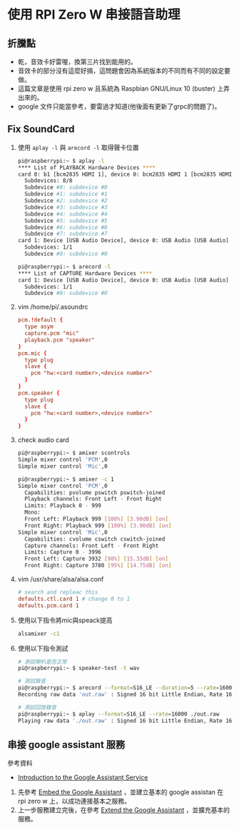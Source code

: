 # 使用 RPI Zero W 串接語音助理

## 折騰點

- 乾，音效卡好雷喔，換第三片找到能用的。
- 音效卡的部分沒有這麼好搞，這問題會因為系統版本的不同而有不同的設定要做。
- 這篇文章是使用 rpi zero w 且系統為 Raspbian GNU/Linux 10 (buster) 上弄出來的。
- google 文件只能當參考，要雷過才知道(他後面有更新了grpc的問題了)。

## Fix SoundCard

1. 使用 `aplay -l` 與 `arecord -l` 取得聲卡位置

    ```bash
    pi@raspberrypi:~ $ aplay -l
    **** List of PLAYBACK Hardware Devices ****
    card 0: b1 [bcm2835 HDMI 1], device 0: bcm2835 HDMI 1 [bcm2835 HDMI 1]
      Subdevices: 8/8
      Subdevice #0: subdevice #0
      Subdevice #1: subdevice #1
      Subdevice #2: subdevice #2
      Subdevice #3: subdevice #3
      Subdevice #4: subdevice #4
      Subdevice #5: subdevice #5
      Subdevice #6: subdevice #6
      Subdevice #7: subdevice #7
    card 1: Device [USB Audio Device], device 0: USB Audio [USB Audio]
      Subdevices: 1/1
      Subdevice #0: subdevice #0

    pi@raspberrypi:~ $ arecord -l
    **** List of CAPTURE Hardware Devices ****
    card 1: Device [USB Audio Device], device 0: USB Audio [USB Audio]
      Subdevices: 1/1
      Subdevice #0: subdevice #0
    ```

2. vim /home/pi/.asoundrc  

    ```conf
    pcm.!default {
      type asym
      capture.pcm "mic"
      playback.pcm "speaker"
    }
    pcm.mic {
      type plug
      slave {
        pcm "hw:<card number>,<device number>"
      }
    }
    pcm.speaker {
      type plug
      slave {
        pcm "hw:<card number>,<device number>"
      }
    }
    ```

3. check audio card  

    ```bash
    pi@raspberrypi:~ $ amixer scontrols
    Simple mixer control 'PCM',0
    Simple mixer control 'Mic',0

    pi@raspberrypi:~ $ amixer -c 1
    Simple mixer control 'PCM',0
      Capabilities: pvolume pswitch pswitch-joined
      Playback channels: Front Left - Front Right
      Limits: Playback 0 - 999
      Mono:
      Front Left: Playback 999 [100%] [3.90dB] [on]
      Front Right: Playback 999 [100%] [3.90dB] [on]
    Simple mixer control 'Mic',0
      Capabilities: cvolume cswitch cswitch-joined
      Capture channels: Front Left - Front Right
      Limits: Capture 0 - 3996
      Front Left: Capture 3932 [98%] [15.35dB] [on]
      Front Right: Capture 3780 [95%] [14.75dB] [on]
    ```

4. vim /usr/share/alsa/alsa.conf

    ```conf
    # search and repleac this
    defaults.ctl.card 1 # change 0 to 1
    defaults.pcm.card 1
    ```

5. 使用以下指令將mic與speack提高

    ```bash
    alsamixer -c1
    ```

6. 使用以下指令測試

    ```bash
    # 測試喇叭是否正常
    pi@raspberrypi:~ $ speaker-test -t wav

    # 測試錄音
    pi@raspberrypi:~ $ arecord --format=S16_LE --duration=5 --rate=16000 --file-type=raw out.raw
    Recording raw data 'out.raw' : Signed 16 bit Little Endian, Rate 16000 Hz, Mono

    # 測試回放錄音
    pi@raspberrypi:~ $ aplay --format=S16_LE --rate=16000 ./out.raw
    Playing raw data './out.raw' : Signed 16 bit Little Endian, Rate 16000 Hz, Mono
    ```

## 串接 google assistant 服務

參考資料

- [Introduction to the Google Assistant Service](https://developers.google.com/assistant/sdk/guides/service/python)

1. 先參考 [Embed the Google Assistant](https://developers.google.com/assistant/sdk/guides/service/python#embed) ，並建立基本的 google assistan 在 rpi zero w 上，以成功連接基本之服務。
2. 上一步服務建立完後，在參考 [Extend the Google Assistant](https://developers.google.com/assistant/sdk/guides/service/python#extend) ，並擴充基本的服務。
